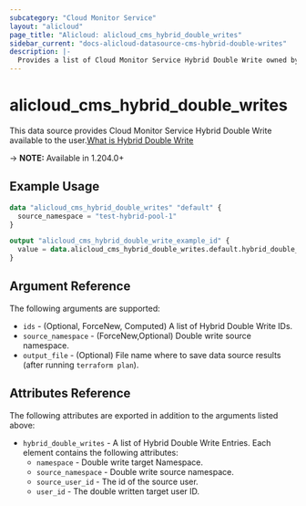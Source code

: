```yaml
---
subcategory: "Cloud Monitor Service"
layout: "alicloud"
page_title: "Alicloud: alicloud_cms_hybrid_double_writes"
sidebar_current: "docs-alicloud-datasource-cms-hybrid-double-writes"
description: |-
  Provides a list of Cloud Monitor Service Hybrid Double Write owned by an Alibaba Cloud account.
---
```


# alicloud_cms_hybrid_double_writes

This data source provides Cloud Monitor Service Hybrid Double Write available to the user.[What is Hybrid Double Write](https://next.api.aliyun.com/document/Cms/2018-03-08/CreateHybridDoubleWrite)

-> **NOTE:** Available in 1.204.0+

## Example Usage

```terraform
data "alicloud_cms_hybrid_double_writes" "default" {
  source_namespace = "test-hybrid-pool-1"
}

output "alicloud_cms_hybrid_double_write_example_id" {
  value = data.alicloud_cms_hybrid_double_writes.default.hybrid_double_writes.0.id
}
```

## Argument Reference

The following arguments are supported:
* `ids` - (Optional, ForceNew, Computed)  A list of Hybrid Double Write IDs.
* `source_namespace` - (ForceNew,Optional) Double write source namespace.
* `output_file` - (Optional) File name where to save data source results (after running `terraform plan`).


## Attributes Reference

The following attributes are exported in addition to the arguments listed above:
* `hybrid_double_writes` - A list of Hybrid Double Write Entries. Each element contains the following attributes:
  * `namespace` - Double write target Namespace.
  * `source_namespace` - Double write source namespace.
  * `source_user_id` - The id of the source user.
  * `user_id` - The double written target user ID.
